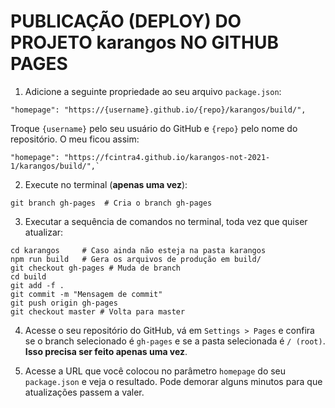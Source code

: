 PUBLICAÇÃO (DEPLOY) DO PROJETO karangos NO GITHUB PAGES
==============================================

1. Adicione a seguinte propriedade ao seu arquivo `package.json`:
```
"homepage": "https://{username}.github.io/{repo}/karangos/build/",
```
Troque `{username}` pelo seu usuário do GitHub e `{repo}` pelo nome do repositório. O meu ficou assim:
```
"homepage": "https://fcintra4.github.io/karangos-not-2021-1/karangos/build/",`
```

2. Execute no terminal (**apenas uma vez**): 
```
git branch gh-pages  # Cria o branch gh-pages
```

3. Executar a sequência de comandos no terminal, toda vez que quiser atualizar:
```
cd karangos 	# Caso ainda não esteja na pasta karangos
npm run build   # Gera os arquivos de produção em build/
git checkout gh-pages # Muda de branch
cd build
git add -f .
git commit -m "Mensagem de commit"
git push origin gh-pages
git checkout master # Volta para master
```

4. Acesse o seu repositório do GitHub, vá em `Settings > Pages` e confira se o branch selecionado é `gh-pages` e se a pasta selecionada é `/ (root)`. **Isso precisa ser feito apenas uma vez**.

4. Acesse a URL que você colocou no parâmetro `homepage` do seu `package.json` e veja o resultado. Pode demorar alguns minutos para que atualizações passem a valer.
